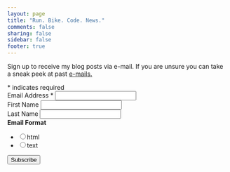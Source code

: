 ```yaml
---
layout: page
title: "Run. Bike. Code. News."
comments: false
sharing: false
sidebar: false
footer: true
---
```

<!-- Begin MailChimp Signup Form -->
<div id="mc_embed_signup">
<p>Sign up to receive my blog posts via e-mail. If you are unsure you can take 
a sneak peek at past <a href="http://us7.campaign-archive1.com/home/?u=55eb5e5931ada0011e8f53b8e&id=4ce658597e" title="View previous campaigns">e-mails.</a>
</p>
<form action="http://runbikeco.us7.list-manage1.com/subscribe/post?u=55eb5e5931ada0011e8f53b8e&id=4ce658597e" method="post" id="mc-embedded-subscribe-form" name="mc-embedded-subscribe-form" class="validate" target="_blank" novalidate>
<div class="indicates-required"><span class="asterisk">*</span> indicates required</div>
<div class="mc-field-group">
	<label for="mce-EMAIL">Email Address  <span class="asterisk">*</span>
</label>
	<input type="email" value="" name="EMAIL" class="required email" id="mce-EMAIL">
</div>
<div class="mc-field-group">
	<label for="mce-FNAME">First Name </label>
	<input type="text" value="" name="FNAME" class="" id="mce-FNAME">
</div>
<div class="mc-field-group">
	<label for="mce-LNAME">Last Name </label>
	<input type="text" value="" name="LNAME" class="" id="mce-LNAME">
</div>
<div class="mc-field-group input-group">
    <strong>Email Format </strong>
    <ul><li><input type="radio" value="html" name="EMAILTYPE" id="mce-EMAILTYPE-0"><label for="mce-EMAILTYPE-0">html</label></li>
<li><input type="radio" value="text" name="EMAILTYPE" id="mce-EMAILTYPE-1"><label for="mce-EMAILTYPE-1">text</label></li>
</ul>
</div>
	<div id="mce-responses" class="clear">
		<div class="response" id="mce-error-response" style="display:none"></div>
		<div class="response" id="mce-success-response" style="display:none"></div>
	</div>	<div class="clear"><input type="submit" value="Subscribe" name="subscribe" id="mc-embedded-subscribe" class="button"></div>
</form>
</div>

<!--End mc_embed_signup-->
